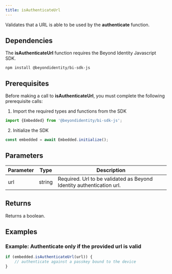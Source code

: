 ```yaml
---
title: isAuthenticateUrl
---
```


Validates that a URL is able to be used by the **authenticate** function.  

## Dependencies
The **isAuthenticateUrl** function requires the Beyond Identity Javascript SDK.
```
npm install @beyondidentity/bi-sdk-js
```
## Prerequisites
Before making a call to **isAuthenticateUrl**, you must complete the following prerequisite calls:  

1. Import the required types and functions from the SDK
```javascript
import {Embedded} from '@beyondidentity/bi-sdk-js';
```  

2. Initialize the SDK
```javascript
const embedded = await Embedded.initialize();
```  

## Parameters
| Parameter | Type |Description|
|---|---|---|
|url| string| Required. Url to be validated as Beyond Identity authentication url.|

## Returns
Returns a boolean.

## Examples
### Example: Authenticate only if the provided url is valid 
```javascript
if (embedded.isAuthenticateUrl(url)) {
    // authenticate against a passkey bound to the device
}
```